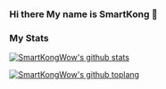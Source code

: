 ### Hi there My name is SmartKong 👋

### My Stats
[![SmartKongWow's github stats](https://github-readme-stats.vercel.app/api?username=SmartKongWow&show_icons=true&theme=merko)](https://github.com/SmartKongWow)

[![SmartKongWow's github toplang](https://github-readme-stats-mocha-zeta.vercel.app/api/top-langs/?username=SmartKongWow&show_icons=true&theme=merko&layout=compact)](https://github.com/SmartKongWow)
</div>

<!--
**jini5012/jini5012** is a ✨ _special_ ✨ repository because its `README.md` (this file) appears on your GitHub profile.

Here are some ideas to get you started:

- 🔭 I’m currently working on ...
- 🌱 I’m currently learning ...
- 👯 I’m looking to collaborate on ...
- 🤔 I’m looking for help with ...
- 💬 Ask me about ...
- 📫 How to reach me: ...
- 😄 Pronouns: ...
- ⚡ Fun fact: ...
-->
